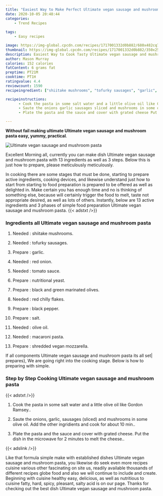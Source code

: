 ```yaml
---
title: "Easiest Way to Make Perfect Ultimate vegan sausage and mushroom pasta"
date: 2020-10-05 20:48:44
categories:
    - Trend Recipes
    
tags:
    - Easy recipes

image: https://img-global.cpcdn.com/recipes/1717001332d0b882/680x482cq70/ultimate-vegan-sausage-and-mushroom-pasta-recipe-main-photo.jpg
thumbnail: https://img-global.cpcdn.com/recipes/1717001332d0b882/350x250cq70/ultimate-vegan-sausage-and-mushroom-pasta-recipe-main-photo.jpg
description: Easiest Way to Cook Tasty Ultimate vegan sausage and mushroom pasta with 13 ingredients and 3 stages of easy cooking.
author: Mason Murray
calories: 152 calories
fatContent: 6 grams fat
preptime: PT21M
cooktime: PT1H
ratingvalue: 4.4
reviewcount: 1590
recipeingredient: ["shiitake mushrooms", "tofurky sausages", "garlic", "red onion", "tomato sauce", "nutritional yeast", "black and green marinated olives", "red chilly flakes", "black pepper", "salt", "olive oil", "macaroni pasta", "shredded vegan mozzarella"]

recipeinstructions: 
      - Cook the pasta in some salt water and a little olive oil like Gordon Ramsey 
      - Saute the onions garlic sausages sliced and mushrooms in some olive oil Add the other ingridients and cook for about 10 min 
      - Plate the pasta and the sauce and cover with grated cheese Put the dish in the microwave for 2 minutes to melt the cheese

---
```




**Without fail making ultimate Ultimate vegan sausage and mushroom pasta easy, yummy, practical**. 


![Ultimate vegan sausage and mushroom pasta](https://img-global.cpcdn.com/recipes/1717001332d0b882/680x482cq70/ultimate-vegan-sausage-and-mushroom-pasta-recipe-main-photo.jpg "Ultimate vegan sausage and mushroom pasta")




Excellent Morning all, currently you can make dish Ultimate vegan sausage and mushroom pasta with 13 ingredients as well as 3 steps. Below this is just how to prepare, please meticulously meticulously.

In cooking there are some stages that must be done, starting to prepare active ingredients, cooking devices, and likewise understand just how to start from starting to food preparation is prepared to be offered as well as delighted in. Make certain you has enough time and no is thinking of something else, because will certainly trigger the food to melt, taste not appropriate desired, as well as lots of others. Instantly, below are 13 active ingredients and 3 phases of simple food preparation Ultimate vegan sausage and mushroom pasta.
{{< adstxt />}}

### Ingredients all Ultimate vegan sausage and mushroom pasta


1. Needed  : shiitake mushrooms.

1. Needed  : tofurky sausages.

1. Prepare  : garlic.

1. Needed  : red onion.

1. Needed  : tomato sauce.

1. Prepare  : nutritional yeast.

1. Prepare  : black and green marinated olives.

1. Needed  : red chilly flakes.

1. Prepare  : black pepper.

1. Prepare  : salt.

1. Needed  : olive oil.

1. Needed  : macaroni pasta.

1. Prepare  : shredded vegan mozzarella.



If all components Ultimate vegan sausage and mushroom pasta its all set| prepares}, We are going right into the cooking stage. Below is how to preparing with simple.

### Step by Step Cooking Ultimate vegan sausage and mushroom pasta

{{< adstxt />}}


1. Cook the pasta in some salt water and a little olive oil like Gordon Ramsey..



1. Saute the onions, garlic, sausages (sliced) and mushrooms in some olive oil. Add the other ingridients and cook for about 10 min..



1. Plate the pasta and the sauce and cover with grated cheese. Put the dish in the microwave for 2 minutes to melt the cheese..





{{< adslink />}}

Like that formula simple make with established dishes Ultimate vegan sausage and mushroom pasta, you likewise do seek even more recipes cuisine various other fascinating on site us, readily available thousands of different recipes globe food and also we will continue to include and create. Beginning with cuisine healthy easy, delicious, as well as nutritious to cuisine fatty, hard, spicy, pleasant, salty acid is on our page. Thanks for checking out the best dish Ultimate vegan sausage and mushroom pasta.

